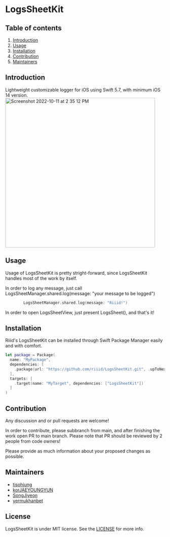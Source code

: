 # LogsSheetKit

## Table of contents

1. [Introduction](#introduction)
2. [Usage](#usage)
3. [Installation](#installation)
4. [Contribution](#contribution)
5. [Maintainers](#maintainers)

## Introduction

Lightweight customizable logger for iOS using Swift 5.7, with minimum iOS 14 version.
<img width="473" alt="Screenshot 2022-10-11 at 2 35 12 PM" src="https://user-images.githubusercontent.com/46320390/195005069-492cda9a-2381-40fc-a94a-7a6c110d4a6a.png">


## Usage

Usage of LogsSheetKit is pretty stright-forward, since LogsSheetKit handles most of the work by itself.

In order to log any message, just call LogsSheetManager.shared.log(message: "your message to be logged")

``` swift
        LogsSheetManager.shared.log(message: "Riiid!")
```

In order to open LogsSheetView, just present LogsSheet(), and that's it!
 
 
## Installation

Riiid's LogsSheetKit can be installed through Swift Package Manager easily and with comfort.

```swift
let package = Package(
  name: "MyPackage",
  dependencies: [
    .package(url: "https://github.com/riiid/LogsSheetKit.git", .upToNextMajor(from: "1.0.0"))
  ],
  targets: [
    .target(name: "MyTarget", dependencies: ["LogsSheetKit"])
  ]
)
```


## Contribution

Any discussion and or pull requests are welcome!

In order to contribute, please subbranch from main, and after finishing the work open PR to main branch. Please note that PR should be reviewed by 2 people from code owners!

Please provide as much information about your proposed changes as possible.

## Maintainers

- [tisohjung](https://github.com/tisohjung)
- [korJAEYOUNGYUN](https://github.com/korJAEYOUNGYUN)
- [SongJiyeon](https://github.com/SongJiyeon) 
- [yermukhanbet](https://github.com/yermukhanbet)

## License

LogsSheetKit is under MIT license. See the [LICENSE](https://github.com/riiid/LogsSheetKit/blob/main/LICENSE.md) for more info.
